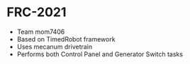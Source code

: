 # FRC-2021
- Team mom7406
- Based on TimedRobot framework
- Uses mecanum drivetrain
- Performs both Control Panel and Generator Switch tasks
